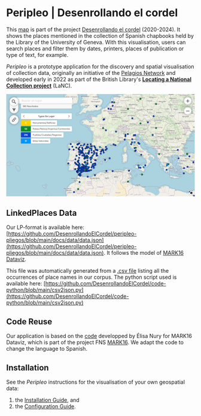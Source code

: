 # Peripleo | Desenrollando el cordel

This [map](https://desenrollandoelcordel.github.io/peripleo-pliegos/) is part of the project [Desenrollando el cordel](https://desenrollandoelcordel.unige.ch/inicio.html) (2020-2024). It shows the places mentioned in the collection of Spanish chapbooks held by the Library of the University of Geneva. With this visualisation, users can search places and filter them by dates, printers, places of publication or type of text, for example.

*Peripleo* is a prototype application for the discovery and spatial visualisation of collection data, originally an initiative of the [Pelagios Network](https://pelagios.org/) and developed early in 2022 as part of the British Library's [**Locating a National Collection project**](https://britishlibrary.github.io/locating-a-national-collection/) (LaNC).

![Preview of the map of the projet Desenrollando el cordel](map_preview.png)

## LinkedPlaces Data

Our LP-format is available here: [https://github.com/DesenrollandoElCordel/peripleo-pliegos/blob/main/docs/data/data.json](https://github.com/DesenrollandoElCordel/peripleo-pliegos/blob/main/docs/data/data.json). It follows the model of [MARK16 Dataviz](https://dataviz-mark16.sib.swiss/).

This file was automatically generated from a [.csv file](https://github.com/DesenrollandoElCordel/pliegos-ner/blob/main/moreno-ner/nerList_Moreno_enriched.csv) listing all the occurrences of place names in our corpus. The python script used is available here: [https://github.com/DesenrollandoElCordel/code-python/blob/main/csv2json.py](https://github.com/DesenrollandoElCordel/code-python/blob/main/csv2json.py)

## Code Reuse

Our application is based on the [code](https://github.com/sib-swiss/dh-dataviz) developped by Élisa Nury for MARK16 Dataviz, which is part of the project FNS [MARK16](https://mark16.sib.swiss/).
We adapt the code to change the language to Spanish.

## Installation

See the *Peripleo* instructions for the visualisation of your own geospatial data:
1. the [Installation Guide](https://github.com/britishlibrary/peripleo/blob/main/README.md), and
2. the [Configuration Guide](https://github.com/britishlibrary/peripleo/blob/main/Configuration-Guide.md).
